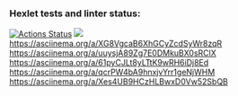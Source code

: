 ### Hexlet tests and linter status:
[![Actions Status](https://github.com/CheshirSmil/php-project-lvl1/workflows/hexlet-check/badge.svg)](https://github.com/CheshirSmil/php-project-lvl1/actions)
<a href="https://codeclimate.com/github/CheshirSmil/php-project-lvl1/maintainability"><img src="https://api.codeclimate.com/v1/badges/4a45876e296a624651ba/maintainability" /></a>
https://asciinema.org/a/XG8VgcaB6XhGCyZcdSyWr8zqR
https://asciinema.org/a/uuysjA89Zg7E0DMkuBX0sRClX
https://asciinema.org/a/61pyCJLt8yLTtK9wRH6iDj8Ed
https://asciinema.org/a/qcrPW4bA9hnxjvYrr1geNjWHM
https://asciinema.org/a/Xes4UB9HCzHLBwxD0Vw52SbQB